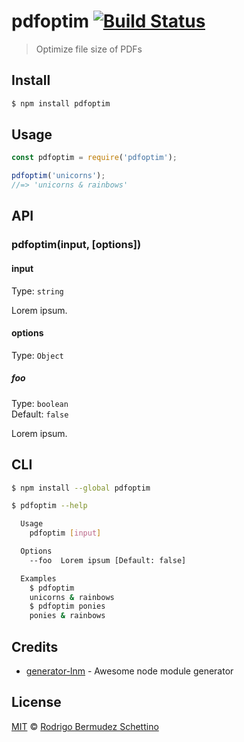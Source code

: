 # pdfoptim [![Build Status](https://travis-ci.com/rodrigobdz/pdfoptim.svg?branch=master)](https://travis-ci.com/rodrigobdz/pdfoptim)

> Optimize file size of PDFs

## Install

```sh
$ npm install pdfoptim
```

## Usage

```js
const pdfoptim = require('pdfoptim');

pdfoptim('unicorns');
//=> 'unicorns & rainbows'
```

## API

### pdfoptim(input, [options])

#### input

Type: `string`

Lorem ipsum.

#### options

Type: `Object`

##### foo

Type: `boolean`<br>
Default: `false`

Lorem ipsum.

## CLI

```sh
$ npm install --global pdfoptim
```

```sh
$ pdfoptim --help

  Usage
    pdfoptim [input]

  Options
    --foo  Lorem ipsum [Default: false]

  Examples
    $ pdfoptim
    unicorns & rainbows
    $ pdfoptim ponies
    ponies & rainbows
```

## Credits

* [generator-lnm](https://github.com/rodrigobdz/generator-lnm) - Awesome node module generator

## License

[MIT](license) © [Rodrigo Bermudez Schettino](https://rodrigobdz.github.io)
